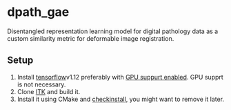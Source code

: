 # dpath_gae
Disentangled representation learning model for digital pathology data as a custom similarity metric for deformable image registration.

## Setup
1.  Install [tensorflow](https://www.tensorflow.org/install/pip)v1.12 preferably with [GPU suppurt enabled](https://www.tensorflow.org/install/gpu). GPU supprt is not necessary.
2. Clone [ITK](https://github.com/InsightSoftwareConsortium/ITK) and build it.
  1. Install it using CMake and [checkinstall](https://debian-administration.org/article/147/Installing_packages_from_source_code_with_checkinstall), you might want to remove it later.
